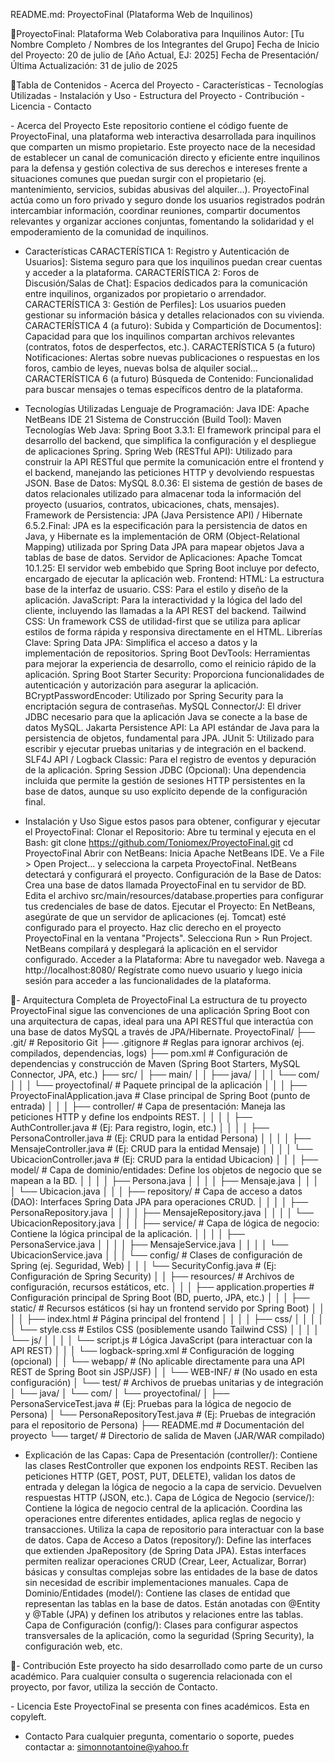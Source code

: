 README.md: ProyectoFinal (Plataforma Web de Inquilinos)

🌟ProyectoFinal: Plataforma Web Colaborativa para Inquilinos
Autor: [Tu Nombre Completo / Nombres de los Integrantes del Grupo]
Fecha de Inicio del Proyecto: 20 de julio de [Año Actual, EJ: 2025]
Fecha de Presentación/Última Actualización: 31 de julio de 2025

📖Tabla de Contenidos
    - Acerca del Proyecto
    - Características
    - Tecnologías Utilizadas
    - Instalación y Uso
    - Estructura del Proyecto
    - Contribución
    - Licencia
    - Contacto

-️ Acerca del Proyecto
Este repositorio contiene el código fuente de ProyectoFinal, una plataforma web interactiva desarrollada para inquilinos que comparten un mismo propietario. Este proyecto nace de la necesidad de establecer un canal de comunicación directo y eficiente entre inquilinos para la defensa y gestión colectiva de sus derechos e intereses frente a situaciones comunes que puedan surgir con el propietario (ej. mantenimiento, servicios, subidas abusivas del alquiler…).
ProyectoFinal actúa como un foro privado y seguro donde los usuarios registrados podrán intercambiar información, coordinar reuniones, compartir documentos relevantes y organizar acciones conjuntas, fomentando la solidaridad y el empoderamiento de la comunidad de inquilinos.

- Características
CARACTERÍSTICA 1: Registro y Autenticación de Usuarios]: Sistema seguro para que los inquilinos puedan crear cuentas y acceder a la plataforma.
CARACTERÍSTICA 2: Foros de Discusión/Salas de Chat]: Espacios dedicados para la comunicación entre inquilinos, organizados por propietario o arrendador.
CARACTERÍSTICA 3: Gestión de Perfiles]: Los usuarios pueden gestionar su información básica y detalles relacionados con su vivienda.
CARACTERÍSTICA 4 (a futuro): Subida y Compartición de Documentos]: Capacidad para que los inquilinos compartan archivos relevantes (contratos, fotos de desperfectos, etc.).
CARACTERÍSTICA 5 (a futuro) Notificaciones: Alertas sobre nuevas publicaciones o respuestas en los foros, cambio de leyes, nuevas bolsa de alquiler social...
CARACTERÍSTICA 6 (a futuro) Búsqueda de Contenido: Funcionalidad para buscar mensajes o temas específicos dentro de la plataforma.

- Tecnologías Utilizadas
Lenguaje de Programación: Java
IDE: Apache NetBeans IDE 21
Sistema de Construcción (Build Tool): Maven
Tecnologías Web Java:
Spring Boot 3.3.1: El framework principal para el desarrollo del backend, que simplifica la configuración y el despliegue de aplicaciones Spring.
Spring Web (RESTful API): Utilizado para construir la API RESTful que permite la comunicación entre el frontend y el backend, manejando las peticiones HTTP y devolviendo respuestas JSON.
Base de Datos:
MySQL 8.0.36: El sistema de gestión de bases de datos relacionales utilizado para almacenar toda la información del proyecto (usuarios, contratos, ubicaciones, chats, mensajes).
Framework de Persistencia:
JPA (Java Persistence API) / Hibernate 6.5.2.Final: JPA es la especificación para la persistencia de datos en Java, y Hibernate es la implementación de ORM (Object-Relational Mapping) utilizada por Spring Data JPA para mapear objetos Java a tablas de base de datos.
Servidor de Aplicaciones:
Apache Tomcat 10.1.25: El servidor web embebido que Spring Boot incluye por defecto, encargado de ejecutar la aplicación web.
Frontend:
HTML: La estructura base de la interfaz de usuario.
CSS: Para el estilo y diseño de la aplicación.
JavaScript: Para la interactividad y la lógica del lado del cliente, incluyendo las llamadas a la API REST del backend.
Tailwind CSS: Un framework CSS de utilidad-first que se utiliza para aplicar estilos de forma rápida y responsiva directamente en el HTML.
Librerías Clave:
Spring Data JPA: Simplifica el acceso a datos y la implementación de repositorios.
Spring Boot DevTools: Herramientas para mejorar la experiencia de desarrollo, como el reinicio rápido de la aplicación.
Spring Boot Starter Security: Proporciona funcionalidades de autenticación y autorización para asegurar la aplicación.
BCryptPasswordEncoder: Utilizado por Spring Security para la encriptación segura de contraseñas.
MySQL Connector/J: El driver JDBC necesario para que la aplicación Java se conecte a la base de datos MySQL.
Jakarta Persistence API: La API estándar de Java para la persistencia de objetos, fundamental para JPA.
JUnit 5: Utilizado para escribir y ejecutar pruebas unitarias y de integración en el backend.
SLF4J API / Logback Classic: Para el registro de eventos y depuración de la aplicación.
Spring Session JDBC (Opcional): Una dependencia incluida que permite la gestión de sesiones HTTP persistentes en la base de datos, aunque su uso explícito depende de la configuración final.


- Instalación y Uso
Sigue estos pasos para obtener, configurar y ejecutar el ProyectoFinal:
Clonar el Repositorio:
Abre tu terminal y ejecuta en el Bash:
git clone https://github.com/Toniomex/ProyectoFinal.git
cd ProyectoFinal
Abrir con NetBeans:
Inicia Apache NetBeans IDE.
Ve a File > Open Project... y selecciona la carpeta ProyectoFinal. NetBeans detectará y configurará el proyecto.
Configuración de la Base de Datos:
Crea una base de datos llamada ProyectoFinal en tu servidor de BD.
Edita el archivo src/main/resources/database.properties para configurar tus credenciales de base de datos.
Ejecutar el Proyecto:
En NetBeans, asegúrate de que un servidor de aplicaciones (ej. Tomcat) esté configurado para el proyecto.
Haz clic derecho en el proyecto ProyectoFinal en la ventana "Projects".
Selecciona Run > Run Project. NetBeans compilará y desplegará la aplicación en el servidor configurado.
Acceder a la Plataforma:
Abre tu navegador web.
Navega a http://localhost:8080/
Regístrate como nuevo usuario y luego inicia sesión para acceder a las funcionalidades de la plataforma.



📂- Arquitectura Completa de ProyectoFinal
La estructura de tu proyecto ProyectoFinal sigue las convenciones de una aplicación Spring Boot con una arquitectura de capas, ideal para una API RESTful que interactúa con una base de datos MySQL a través de JPA/Hibernate.
ProyectoFinal/
├── .git/                               # Repositorio Git
├── .gitignore                          # Reglas para ignorar archivos (ej. compilados, dependencias, logs)
├── pom.xml                             # Configuración de dependencias y construcción de Maven (Spring Boot Starters, MySQL Connector, JPA, etc.)
├── src/
│   ├── main/
│   │   ├── java/
│   │   │   └── com/
│   │   │       └── proyectofinal/      # Paquete principal de la aplicación
│   │   │           ├── ProyectoFinalApplication.java # Clase principal de Spring Boot (punto de entrada)
│   │   │           ├── controller/     # Capa de presentación: Maneja las peticiones HTTP y define los endpoints REST.
│   │   │           │   ├── AuthController.java     # (Ej: Para registro, login, etc.)
│   │   │           │   ├── PersonaController.java  # (Ej: CRUD para la entidad Persona)
│   │   │           │   ├── MensajeController.java  # (Ej: CRUD para la entidad Mensaje)
│   │   │           │   └── UbicacionController.java # (Ej: CRUD para la entidad Ubicacion)
│   │   │           ├── model/          # Capa de dominio/entidades: Define los objetos de negocio que se mapean a la BD.
│   │   │           │   ├── Persona.java
│   │   │           │   ├── Mensaje.java
│   │   │           │   └── Ubicacion.java
│   │   │           ├── repository/     # Capa de acceso a datos (DAO): Interfaces Spring Data JPA para operaciones CRUD.
│   │   │           │   ├── PersonaRepository.java
│   │   │           │   ├── MensajeRepository.java
│   │   │           │   └── UbicacionRepository.java
│   │   │           ├── service/        # Capa de lógica de negocio: Contiene la lógica principal de la aplicación.
│   │   │           │   ├── PersonaService.java
│   │   │           │   ├── MensajeService.java
│   │   │           │   └── UbicacionService.java
│   │   │           └── config/         # Clases de configuración de Spring (ej. Seguridad, Web)
│   │   │               └── SecurityConfig.java # (Ej: Configuración de Spring Security)
│   │   ├── resources/                  # Archivos de configuración, recursos estáticos, etc.
│   │   │   ├── application.properties  # Configuración principal de Spring Boot (BD, puerto, JPA, etc.)
│   │   │   ├── static/                 # Recursos estáticos (si hay un frontend servido por Spring Boot)
│   │   │   │   ├── index.html          # Página principal del frontend
│   │   │   │   ├── css/
│   │   │   │   │   └── style.css       # Estilos CSS (posiblemente usando Tailwind CSS)
│   │   │   │   └── js/
│   │   │   │       └── script.js       # Lógica JavaScript (para interactuar con la API REST)
│   │   │   └── logback-spring.xml      # Configuración de logging (opcional)
│   │   └── webapp/                     # (No aplicable directamente para una API REST de Spring Boot sin JSP/JSF)
│   │       └── WEB-INF/                # (No usado en esta configuración)
│   └── test/                           # Archivos de pruebas unitarias y de integración
│       └── java/
│           └── com/
│               └── proyectofinal/
│                   ├── PersonaServiceTest.java # (Ej: Pruebas para la lógica de negocio de Persona)
│                   └── PersonaRepositoryTest.java # (Ej: Pruebas de integración para el repositorio de Persona)
├── README.md                           # Documentación del proyecto
└── target/                             # Directorio de salida de Maven (JAR/WAR compilado)

- Explicación de las Capas:
Capa de Presentación (controller/):
Contiene las clases RestController que exponen los endpoints REST.
Reciben las peticiones HTTP (GET, POST, PUT, DELETE), validan los datos de entrada y delegan la lógica de negocio a la capa de servicio.
Devuelven respuestas HTTP (JSON, etc.).
Capa de Lógica de Negocio (service/):
Contiene la lógica de negocio central de la aplicación.
Coordina las operaciones entre diferentes entidades, aplica reglas de negocio y transacciones.
Utiliza la capa de repositorio para interactuar con la base de datos.
Capa de Acceso a Datos (repository/):
Define las interfaces que extienden JpaRepository (de Spring Data JPA).
Estas interfaces permiten realizar operaciones CRUD (Crear, Leer, Actualizar, Borrar) básicas y consultas complejas sobre las entidades de la base de datos sin necesidad de escribir implementaciones manuales.
Capa de Dominio/Entidades (model/):
Contiene las clases de entidad que representan las tablas en la base de datos.
Están anotadas con @Entity y @Table (JPA) y definen los atributos y relaciones entre las tablas.
Capa de Configuración (config/):
Clases para configurar aspectos transversales de la aplicación, como la seguridad (Spring Security), la configuración web, etc.



🤝- Contribución
Este proyecto ha sido desarrollado como parte de un curso académico. Para cualquier consulta o sugerencia relacionada con el proyecto, por favor, utiliza la sección de Contacto.

-️ Licencia
Este ProyectoFinal se presenta con fines académicos. Esta en copyleft.

- Contacto
Para cualquier pregunta, comentario o soporte, puedes contactar a:
simonnotantoine@yahoo.fr






